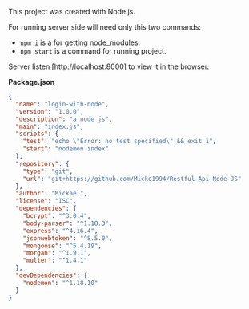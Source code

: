 This project was created with Node.js.

For running server side will need only this two commands:

* `npm i` is a for getting node_modules.
* `npm start` is a command for running project.

Server listen [http://localhost:8000] to view it in the browser.


**Package.json**

```json
{
  "name": "login-with-node",
  "version": "1.0.0",
  "description": "a node js",
  "main": "index.js",
  "scripts": {
    "test": "echo \"Error: no test specified\" && exit 1",
    "start": "nodemon index"
  },
  "repository": {
    "type": "git",
    "url": "git+https://github.com/Micko1994/Restful-Api-Node-JS"
  },
  "author": "Mickael",
  "license": "ISC",
  "dependencies": {
    "bcrypt": "^3.0.4",
    "body-parser": "^1.18.3",
    "express": "^4.16.4",
    "jsonwebtoken": "^8.5.0",
    "mongoose": "^5.4.19",
    "morgan": "^1.9.1",
    "multer": "^1.4.1"
  },
  "devDependencies": {
    "nodemon": "^1.18.10"
  }
}
```



